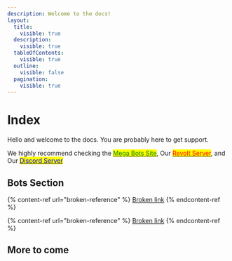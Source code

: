 ```yaml
---
description: Welcome to the docs!
layout:
  title:
    visible: true
  description:
    visible: true
  tableOfContents:
    visible: true
  outline:
    visible: false
  pagination:
    visible: true
---
```


# Index

Hello and welcome to the docs. You are probably here to get support.

We highly recommend checking the [<mark style="color:green;">Mega Bots Site</mark>](https://mu-mega-bots.github.io/), Our [<mark style="color:red;">Revolt Server</mark>](https://rvlt.gg/d921cr9H), and Our [<mark style="color:blue;">Discord Server</mark>](https://discord.gg/J9N6evPF8Y)

## Bots Section

{% content-ref url="broken-reference" %}
[Broken link](broken-reference)
{% endcontent-ref %}

{% content-ref url="broken-reference" %}
[Broken link](broken-reference)
{% endcontent-ref %}

## More to come
